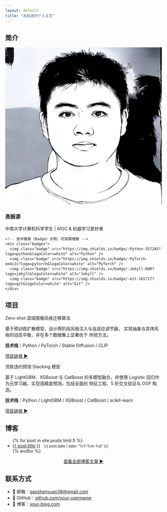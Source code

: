 ```yaml
---
layout: default
title: "高振源的个人主页"
---
```


<!--========================================
  简介（Intro）区 → #intro
=========================================-->
<section id="intro">
  <h2 class="section-title">简介</h2>
  <div class="intro-content">
    <!-- 头像：请将 tx.png 放在仓库根目录 -->
    <img src="tx.png" alt="高振源头像" class="profile-pic" />
    <h3>高振源</h3>
    <p>中南大学计算机科学学生 | AIGC &amp; 机器学习爱好者</p>

    <!-- 技术徽章（Badge）示例，可按需增删 -->
    <div class="badges">
      <img class="badge" src="https://img.shields.io/badge/-Python-3572A5?logo=python&logoColor=white" alt="Python" />
      <img class="badge" src="https://img.shields.io/badge/-PyTorch-ee4c2c?logo=pytorch&logoColor=white" alt="PyTorch" />
      <img class="badge" src="https://img.shields.io/badge/-Jekyll-D00?logo=jekyll&logoColor=white" alt="Jekyll" />
      <img class="badge" src="https://img.shields.io/badge/-Git-181717?logo=git&logoColor=white" alt="Git" />
    </div>
  </div>
</section>

<!--========================================
  项目（Projects）区 → #projects
=========================================-->
<section id="projects">
  <h2 class="section-title">项目</h2>

  <!-- 项目卡片 1 -->
  <div class="project-card">
    <div class="project-title">Zero-shot 双域图像风格迁移算法</div>
    <p>
      基于预训练扩散模型，设计两阶段风格注入与自适应调节器，
      实现抽象与具体风格的动态平衡，并在多个数据集上显著优于
      传统方法。
    </p>
    <p><strong>技术栈：</strong>Python / PyTorch / Stable Diffusion / CLIP</p>
    <p>
      <a href="https://github.com/your-username/zero-shot-style-transfer" target="_blank">项目链接 ▶</a>
    </p>
  </div>

  <!-- 项目卡片 2 -->
  <div class="project-card">
    <div class="project-title">贷款违约预测 Stacking 模型</div>
    <p>
      基于 LightGBM、XGBoost 与 CatBoost 的多模型融合，并使用
      Logistic 回归作为元学习器，实现高精度预测。包括全面的
      特征工程、5 折交叉验证与 OOF 构造。
    </p>
    <p><strong>技术栈：</strong>Python / LightGBM / XGBoost / CatBoost / scikit-learn</p>
    <p>
      <a href="https://github.com/your-username/loan-default-stacking" target="_blank">项目链接 ▶</a>
    </p>
  </div>

  <!-- 根据需要，可继续添加更多 project-card -->
</section>

<!--========================================
  博客（Blog）区 → #blog
=========================================-->
<section id="blog">
  <h2 class="section-title">博客</h2>
  <ul class="blog-list">
    {% for post in site.posts limit:5 %}
      <li>
        <a href="{{ post.url | relative_url }}">{{ post.title }}</a>
        <small>（{{ post.date | date: "%Y-%m-%d" }}）</small>
      </li>
    {% endfor %}
  </ul>
  <p style="text-align: center;">
    <a href="/blog" style="font-weight: 500; color: var(--link-color);">查看全部博客文章 ▶</a>
  </p>
</section>

<!--========================================
  联系方式（Contact）区 → #contact
=========================================-->
<section id="contact">
  <h2 class="section-title">联系方式</h2>
  <ul class="contact-list">
    <li>📧 邮箱：<a href="mailto:gaozhenyuan38@gmail.com">gaozhenyuan38@gmail.com</a></li>
    <li>🐙 GitHub：<a href="https://github.com/your-username" target="_blank">github.com/your-username</a></li>
    <li>📝 博客：<a href="https://your-blog.com" target="_blank">your-blog.com</a></li>
  </ul>
</section>
